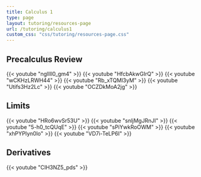 ```yaml
---
title: Calculus 1
type: page
layout: tutoring/resources-page
url: /tutoring/calculus1
custom_css: "css/tutoring/resources-page.css"
---
```


## Precalculus Review

{{< youtube "nglIIl0_gm4" >}}
{{< youtube "HfcbAkwGIrQ" >}}
{{< youtube "wCKHzLRWH44" >}}
{{< youtube "Rb_xTQMl3yM" >}}
{{< youtube "Utifs3Hz2Lc" >}}
{{< youtube "OCZDkMoA2jg" >}}

## Limits

{{< youtube "HRo6wvSr53U" >}}
{{< youtube "snljMgJRnJI" >}}
{{< youtube "5-h0_tcQUqE" >}}
{{< youtube "sPiYwkRoOWM" >}}
{{< youtube "xhPYPIyn0lo" >}}
{{< youtube "VD7i-TeLP6I" >}}

## Derivatives

{{< youtube "CIH3NZ5_pds" >}}
